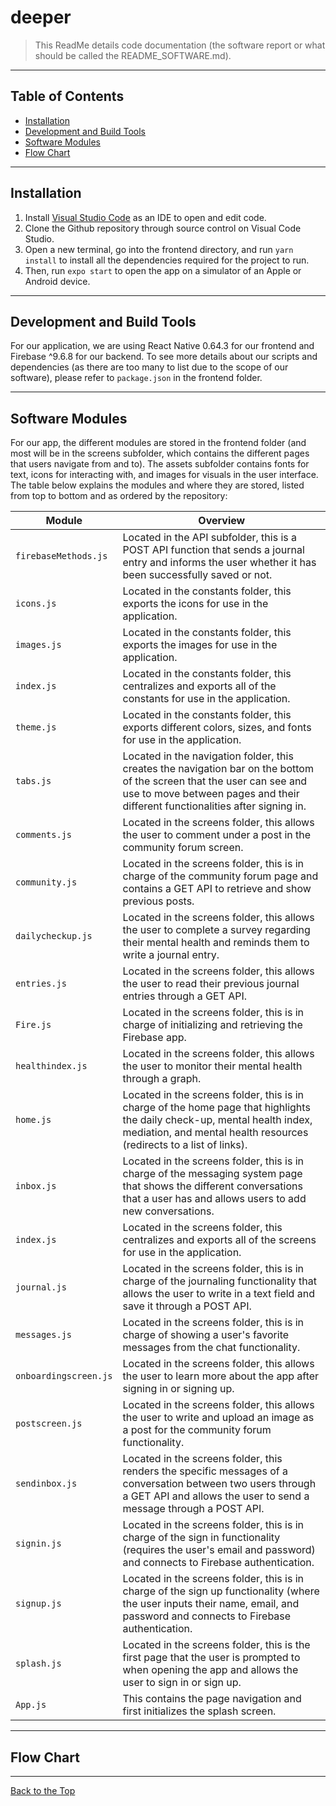 # deeper

> This ReadMe details code documentation (the software report or what should be called the README_SOFTWARE.md). 

---


## Table of Contents

- [Installation](#installation)
- [Development and Build Tools](#development-and-build-tools)
- [Software Modules](#software-modules)
- [Flow Chart](#flow-chart)

---

## Installation

1. Install [Visual Studio Code](https://code.visualstudio.com/) as an IDE to open and edit code. 
2. Clone the Github repository through source control on Visual Code Studio. 
3. Open a new terminal, go into the frontend directory, and run ``yarn install`` to install all the dependencies required for the project to run. 
4. Then, run ``expo start`` to open the app on a simulator of an Apple or Android device.

---

## Development and Build Tools

For our application, we are using React Native 0.64.3 for our frontend and Firebase ^9.6.8 for our backend. To see more details about our scripts and dependencies (as there are too many to list due to the scope of our software), please refer to ``package.json`` in the frontend folder. 

---

## Software Modules

For our app, the different modules are stored in the frontend folder (and most will be in the screens subfolder, which contains the different pages that users navigate from and to). The assets subfolder contains fonts for text, icons for interacting with, and images for visuals in the user interface. The table below explains the modules and where they are stored, listed from top to bottom and as ordered by the repository:

| Module | Overview |
| --- | --- |
| `firebaseMethods.js` | Located in the API subfolder, this is a POST API function that sends a journal entry and informs the user whether it has been successfully saved or not. |
| `icons.js` | Located in the constants folder, this exports the icons for use in the application. |
| `images.js` | Located in the constants folder, this exports the images for use in the application. |
| `index.js` | Located in the constants folder, this centralizes and exports all of the constants for use in the application. |
| `theme.js` | Located in the constants folder, this exports different colors, sizes, and fonts for use in the application. |
| `tabs.js` | Located in the navigation folder, this creates the navigation bar on the bottom of the screen that the user can see and use to move between pages and their different functionalities after signing in. |
| `comments.js` | Located in the screens folder, this allows the user to comment under a post in the community forum screen. |
| `community.js` | Located in the screens folder, this is in charge of the community forum page and contains a GET API to retrieve and show previous posts. |
| `dailycheckup.js` | Located in the screens folder, this allows the user to complete a survey regarding their mental health and reminds them to write a journal entry. |
| `entries.js` | Located in the screens folder, this allows the user to read their previous journal entries through a GET API. |
| `Fire.js` | Located in the screens folder, this is in charge of initializing and retrieving the Firebase app. |
| `healthindex.js` | Located in the screens folder, this allows the user to monitor their mental health through a graph. |
| `home.js` | Located in the screens folder, this is in charge of the home page that highlights the daily check-up, mental health index, mediation, and mental health resources (redirects to a list of links). |
| `inbox.js` | Located in the screens folder, this is in charge of the messaging system page that shows the different conversations that a user has and allows users to add new conversations. |
| `index.js` | Located in the screens folder, this centralizes and exports all of the screens for use in the application. |
| `journal.js` | Located in the screens folder, this is in charge of the journaling functionality that allows the user to write in a text field and save it through a POST API. |
| `messages.js` | Located in the screens folder, this is in charge of showing a user's favorite messages from the chat functionality. |
| `onboardingscreen.js` | Located in the screens folder, this allows the user to learn more about the app after signing in or signing up. |
| `postscreen.js` | Located in the screens folder, this allows the user to write and upload an image as a post for the community forum functionality. |
| `sendinbox.js` | Located in the screens folder, this renders the specific messages of a conversation between two users through a GET API and allows the user to send a message through a POST API. |
| `signin.js` | Located in the screens folder, this is in charge of the sign in functionality (requires the user's email and password) and connects to Firebase authentication. |
| `signup.js` | Located in the screens folder, this is in charge of the sign up functionality (where the user inputs their name, email, and password and connects to Firebase authentication. |
| `splash.js` | Located in the screens folder, this is the first page that the user is prompted to when opening the app and allows the user to sign in or sign up. |
| `App.js` | This contains the page navigation and first initializes the splash screen. |


---

## Flow Chart

---

[Back to the Top](#deeper)

